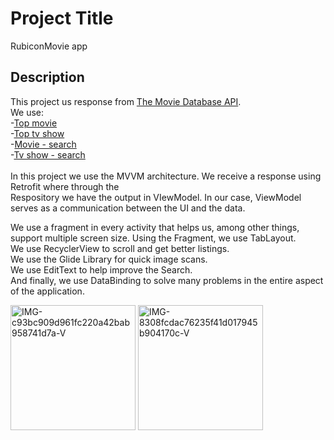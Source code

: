 # Project Title

RubiconMovie app

## Description

This project us response from [The Movie Database API](https://developers.themoviedb.org/3/getting-started/introduction).<br/>
We use:<br/>
-[Top movie](https://developers.themoviedb.org/3/movies/get-top-rated-movies)<br/>
-[Top tv show](https://developers.themoviedb.org/3/tv/get-popular-tv-shows)<br/>
-[Movie - search](https://developers.themoviedb.org/3/search/search-movies)<br/>
-[Tv show - search](https://developers.themoviedb.org/3/search/search-tv-shows)<br/><br/>
In this project we use the MVVM architecture. We receive a response using Retrofit where through the<br/> 
Respository we have the output in VIewModel.
In our case, ViewModel serves as a communication between the UI and the data.<br/>

We use a fragment in every activity that helps us, among other things, support multiple screen size.
Using the Fragment, we use TabLayout.<br/>
We use RecyclerView to scroll and get better listings.<br/>
We use the Glide Library for quick image scans.<br/>
We use EditText to help improve the Search.<br/>
And finally, we use DataBinding to solve many problems in the entire aspect of the application.<br/>

<a href="https://ibb.co/cMJNkL">
<img src="https://preview.ibb.co/ikOoQL/IMG-c93bc909d961fc220a42bab958741d7a-V.jpg" alt="IMG-c93bc909d961fc220a42bab958741d7a-V" border="0" width=200></a>
<a href="https://ibb.co/cg29X0">
<img src="https://preview.ibb.co/jXiuzf/IMG-8308fcdac76235f41d017945b904170c-V.jpg" alt="IMG-8308fcdac76235f41d017945b904170c-V" border="0" width=200></a>
